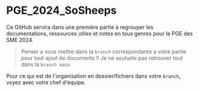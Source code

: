 # PGE_2024_SoSheeps
Ce GitHub servira dans une première partie à regrouper les documentations, ressources utiles et notes en tous genres pour le PGE des SME 2024.

>Penser a vous mettre dans la `branch` correspondante a votre partie pour tout ajout de documents !!
>Je ne souhaite pas retrouver tout dans la `branch main`

Pour ce qui est de l'organisation en dossier/fichiers dans votre `branch`, voyez avec votre chef d'équipe.
